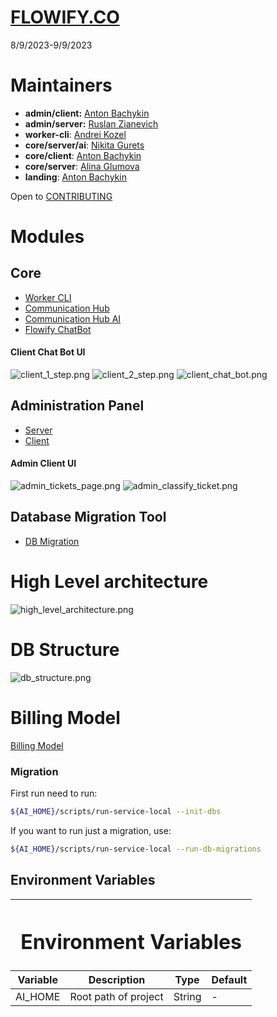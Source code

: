 # [FLOWIFY.CO](http://flowify-ai.s3-website-us-east-1.amazonaws.com/)

8/9/2023-9/9/2023

# Maintainers

- **admin/client:** [Anton Bachykin](https://github.com/DenyingTheTruth)
- **admin/server:** [Ruslan Zianevich](https://github.com/ruslanzianevich)
- **worker-cli**: [Andrei Kozel](https://github.com/andrey-kozel)
- **core/server/ai**: [Nikita Gurets](https://github.com/StepanBURNdera)
- **core/client**: [Anton Bachykin](https://github.com/DenyingTheTruth)
- **core/server**: [Alina Glumova](https://github.com/aglumova)
- **landing**: [Anton Bachykin](https://github.com/DenyingTheTruth)

Open to [CONTRIBUTING](.github/CONTRIBUTING.md)

# Modules

## Core

- [Worker CLI](worker-cli/README.md)
- [Communication Hub](core/server/README.md)
- [Communication Hub AI](core/server/src/ai/README.md)
- [Flowify ChatBot](core/client/README.md)

#### Client Chat Bot UI
  ![client_1_step.png](docs/img/client_1_step.png)
  ![client_2_step.png](docs/img/client_2_step.png)
  ![client_chat_bot.png](docs/img/client_chat_bot.png)

## Administration Panel

- [Server](admin/server/README.md)
- [Client](admin/client/README.md)

#### Admin Client UI

![admin_tickets_page.png](docs/img/admin_tickets_page.png)
![admin_classify_ticket.png](docs/img/admin_classify_ticket.png)

## Database Migration Tool

- [DB Migration](db/README.md)

# High Level architecture

![high_level_architecture.png](docs/img/high_level_architecture.png)

# DB Structure

![db_structure.png](docs/img/db_structure.png)

# Billing Model

[Billing Model](BILLIING_MODEL.md)

### Migration

First run need to run:

```bash
${AI_HOME}/scripts/run-service-local --init-dbs
```

If you want to run just a migration, use:
```bash
${AI_HOME}/scripts/run-service-local --run-db-migrations
```

## Environment Variables

<table>
    <thead>
        <tr>
            <th colspan=4><h1>Environment Variables</h1></th>
        </tr>
        <tr>
            <th>Variable</th>
            <th>Description</th>
            <th>Type</th>
            <th>Default</th>
        </tr>
    </thead>
    <tbody>
        <tr>
            <td>AI_HOME</td>
            <td>Root path of project</td>
            <td>String</td>
            <td> - </td>
        </tr>
    </tbody>
</table>

